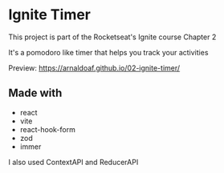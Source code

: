 # Ignite Timer

This project is part of the Rocketseat's Ignite course
Chapter 2

It's a pomodoro like timer that helps you track your activities

Preview: <https://arnaldoaf.github.io/02-ignite-timer/>

## Made with

- react
- vite
- react-hook-form
- zod
- immer

I also used ContextAPI and ReducerAPI
